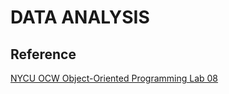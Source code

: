 # DATA ANALYSIS

## Reference

[NYCU OCW Object-Oriented Programming Lab 08](https://ocw.nycu.edu.tw/course/oop002/LAB_08.pdf)

